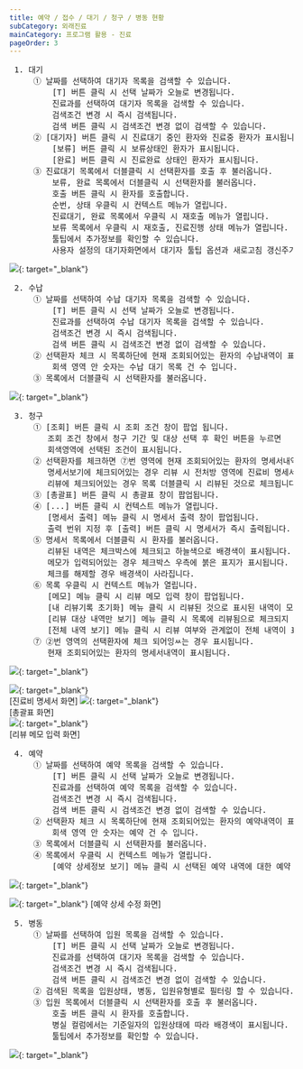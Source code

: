 ```yaml
---
title: 예약 / 접수 / 대기 / 청구 / 병동 현황
subCategory: 외래진료
mainCategory: 프로그램 활용 - 진료
pageOrder: 3
---
```



<pre>
 <t2><bold>1. 대기 </bold></t2>
     ① 날짜를 선택하여 대기자 목록을 검색할 수 있습니다. 
         [T] 버튼 클릭 시 선택 날짜가 오늘로 변경됩니다.
         진료과를 선택하여 대기자 목록을 검색할 수 있습니다. 
         검색조건 변경 시 즉시 검색됩니다.
         검색 버튼 클릭 시 검색조건 변경 없이 검색할 수 있습니다.
     ② [대기자] 버튼 클릭 시 진료대기 중인 환자와 진료중 환자가 표시됩니다. 
         [보류] 버튼 클릭 시 보류상태인 환자가 표시됩니다. 
         [완료] 버튼 클릭 시 진료완료 상태인 환자가 표시됩니다.
     ③ 진료대기 목록에서 더블클릭 시 선택환자를 호출 후 불러옵니다.
         보류, 완료 목록에서 더블클릭 시 선택환자를 불러옵니다.
         호출 버튼 클릭 시 환자를 호출합니다.
         순번, 상태 우클릭 시 컨텍스트 메뉴가 열립니다.
         진료대기, 완료 목록에서 우클릭 시 재호출 메뉴가 열립니다.
         보류 목록에서 우클릭 시 재호출, 진료진행 상태 메뉴가 열립니다.  
         툴팁에서 추가정보를 확인할 수 있습니다.
         사용자 설정의 대기자화면에서 대기자 툴팁 옵션과 새로고침 갱신주기를 변경할 수 있습니다. 
</pre>

[![](/images/{{page.url}}_1.png)](/images/{{page.url}}_1.png){: target="_blank"}

<pre>
 <t2><bold>2. 수납 </bold></t2>
     ① 날짜를 선택하여 수납 대기자 목록을 검색할 수 있습니다. 
         [T] 버튼 클릭 시 선택 날짜가 오늘로 변경됩니다.
         진료과를 선택하여 수납 대기자 목록을 검색할 수 있습니다. 
         검색조건 변경 시 즉시 검색됩니다.
         검색 버튼 클릭 시 검색조건 변경 없이 검색할 수 있습니다.
     ② 선택환자 체크 시 목록하단에 현재 조회되어있는 환자의 수납내역이 표시됩니다.  
         회색 영역 안 숫자는 수납 대기 목록 건 수 입니다.
     ③ 목록에서 더블클릭 시 선택환자를 불러옵니다.
</pre>

[![](/images/{{page.url}}_1.png)](/images/{{page.url}}_1.png){: target="_blank"}

<pre>
 <t2><bold>3. 청구</bold></t2>
     ① [조회] 버튼 클릭 시 조회 조건 창이 팝업 됩니다.
        조회 조건 창에서 청구 기간 및 대상 선택 후 확인 버튼을 누르면 
        회색영역에 선택된 조건이 표시됩니다.
     ② 선택환자를 체크하면 ⑦번 영역에 현재 조회되어있는 환자의 명세서내역이 표시됩니다.
        명세서보기에 체크되어있는 경우 리뷰 시 전처방 영역에 진료비 명세서 화면이 표시됩니다.
        리뷰에 체크되어있는 경우 목록 더블클릭 시 리뷰된 것으로 체크됩니다. 
     ③ [총괄표] 버튼 클릭 시 총괄표 창이 팝업됩니다.
     ④ [...] 버튼 클릭 시 컨텍스트 메뉴가 열립니다. 
        [명세서 출력] 메뉴 클릭 시 명세서 출력 창이 팝업됩니다. 
        출력 번위 지정 후 [출력] 버튼 클릭 시 명세서가 즉시 출력됩니다.
     ⑤ 명세서 목록에서 더블클릭 시 환자를 불러옵니다. 
        리뷰된 내역은 체크박스에 체크되고 하늘색으로 배경색이 표시됩니다.
        메모가 입력되어있는 경우 체크박스 우측에 붉은 표지가 표시됩니다.
        체크를 해제할 경우 배경색이 사라집니다. 
     ⑥ 목록 우클릭 시 컨텍스트 메뉴가 열립니다.
        [메모] 메뉴 클릭 시 리뷰 메모 입력 창이 팝업됩니다.
        [내 리뷰기록 초기화] 메뉴 클릭 시 리뷰된 것으로 표시된 내역이 모두 초기화 됩니다.
        [리뷰 대상 내역만 보기] 메뉴 클릭 시 목록에 리뷰됨으로 체크되지 않은 내역만 표시됩니다. 
        [전체 내역 보기] 메뉴 클릭 시 리뷰 여부와 관계없이 전체 내역이 표시됩니다.
     ⑦ ②번 영역의 선택환자에 체크 되어잉ㅆ는 경우 표시됩니다.
        현재 조회되어있는 환자의 명세서내역이 표시됩니다. 
</pre>
[![](/images/{{page.url}}_3.png)](/images/{{page.url}}_3.png){: target="_blank"}

[![](/images/{{page.url}}_4.png)](/images/{{page.url}}_3.png){: target="_blank"}
<br/>[진료비 명세서 화면]
[![](/images/{{page.url}}_5.png)](/images/{{page.url}}_3.png){: target="_blank"}
<br/>[총괄표 화면]
<br/>
[![](/images/{{page.url}}_6.png)](/images/{{page.url}}_6.png){: target="_blank"}
<br/>[리뷰 메모 입력 화면]

<pre>
 <t2><bold>4. 예약 </bold></t2>
     ① 날짜를 선택하여 예약 목록을 검색할 수 있습니다. 
         [T] 버튼 클릭 시 선택 날짜가 오늘로 변경됩니다.
         진료과를 선택하여 예약 목록을 검색할 수 있습니다. 
         검색조건 변경 시 즉시 검색됩니다.
         검색 버튼 클릭 시 검색조건 변경 없이 검색할 수 있습니다.
     ② 선택환자 체크 시 목록하단에 현재 조회되어있는 환자의 예약내역이 표시됩니다.  
         회색 영역 안 숫자는 예약 건 수 입니다.
     ③ 목록에서 더블클릭 시 선택환자를 불러옵니다.
     ④ 목록에서 우클릭 시 컨텍스트 메뉴가 열립니다.
         [예약 상세정보 보기] 메뉴 클릭 시 선택된 예약 내역에 대한 예약 상세 수정 창이 팝업됩니다.
</pre>

[![](/images/{{page.url}}_7.png)](/images/{{page.url}}_7.png){: target="_blank"}

[![](/images/{{page.url}}_8.png)](/images/{{page.url}}_8.png){: target="_blank"}
[예약 상세 수정 화면]

<pre>
 <t2><bold>5. 병동 </bold></t2>
     ① 날짜를 선택하여 입원 목록을 검색할 수 있습니다. 
         [T] 버튼 클릭 시 선택 날짜가 오늘로 변경됩니다.
         진료과를 선택하여 대기자 목록을 검색할 수 있습니다. 
         검색조건 변경 시 즉시 검색됩니다.
         검색 버튼 클릭 시 검색조건 변경 없이 검색할 수 있습니다.
     ② 검색된 목록을 입원상태, 병동, 입원유형별로 필터링 할 수 있습니다.
     ③ 입원 목록에서 더블클릭 시 선택환자를 호출 후 불러옵니다.
         호출 버튼 클릭 시 환자를 호출합니다.
         병실 컬럼에서는 기준일자의 입원상태에 따라 배경색이 표시됩니다. 
         툴팁에서 추가정보를 확인할 수 있습니다.
</pre>

[![](/images/{{page.url}}_9.png)](/images/{{page.url}}_9.png){: target="_blank"}


